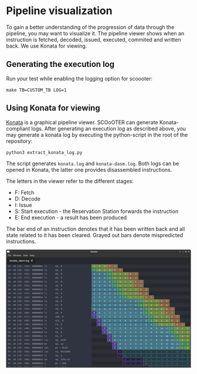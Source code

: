 # Pipeline visualization

To gain a better understanding of the progression of data through the pipeline, you may want to visualize it. The pipeline viewer shows when an instruction is fetched, decoded, issued, executed, commited and written back. We use Konata for viewing.

## Generating the execution log

Run your test while enabling the logging option for scoooter:

```
make TB=CUSTOM_TB LOG=1
```

## Using Konata for viewing

[Konata](https://github.com/shioyadan/Konata) is a graphical pipeline viewer. SCOoOTER can generate Konata-compliant logs. After generating an execution log as described above, you may generate a konata log by executing the python-script in the root of the repository:

```
python3 extract_konata_log.py
```

The script generates `konata.log` and `konata-dasm.log`. Both logs can be opened in Konata, the latter one provides disassembled instructions.

The letters in the viewer refer to the different stages:

- F: Fetch
- D: Decode
- I: Issue
- S: Start execution - the Reservation Station forwards the instruction
- E: End execution - a result has been produced

The bar end of an instruction denotes that it has been written back and all state related to it has been cleared. Grayed out bars denote mispredicted instructions.

![](../fig/konata.png)